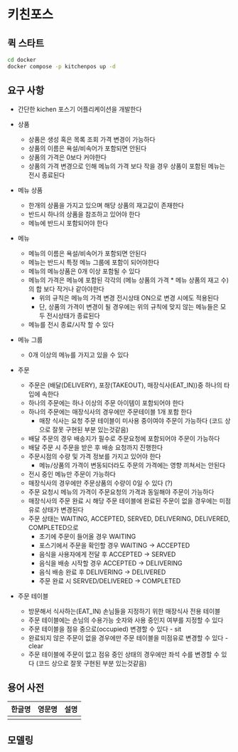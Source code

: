 # 키친포스

## 퀵 스타트

```sh
cd docker
docker compose -p kitchenpos up -d
```

## 요구 사항
- 간단한 kichen 포스기 어플리케이션을 개발한다
- 상품
  - 상품은 생성 혹은 목록 조회 가격 변경이 가능하다
  - 상품의 이름은 욕설/비속어가 포함되면 안된다
  - 상품의 가격은 0보다 커야한다
  - 상품의 가격 변경으로 인해 메뉴의 가격 보다 작을 경우 상품이 포함된 메뉴는 전시 종료된다

- 메뉴 상품
  - 한개의 상품을 가지고 있으며 해당 상품의 재고값이 존재한다
  - 반드시 하나의 상품을 참조하고 있어야 한다 
  - 메뉴에 반드시 포함되어야 한다

- 메뉴
  - 메뉴의 이름은 욕설/비속어가 포함되면 안된다
  - 메뉴는 반드시 특정 메뉴 그룹에 포함이 되어야한다
  - 메뉴의 메뉴상품은 0개 이상 포함될 수 있다
  - 메뉴의 가격은 메뉴에 포함된 각각의 (메뉴 상품의 가격 * 메뉴 상품의 재고 수)의 합 보다 작거나 같아야한다
    - 위의 규칙은 메뉴의 가격 변경 전시상태 ON으로 변경 시에도 적용된다
    - 단, 상품의 가격이 변경이 될 경우에는 위의 규칙에 맞지 않는 메뉴들은 모두 전시상태가 종료된다
  - 메뉴를 전시 종료/시작 할 수 있다

- 메뉴 그룹
  - 0개 이상의 메뉴를 가지고 있을 수 있다

- 주문
  - 주문은 (배달(DELIVERY), 포장(TAKEOUT), 매장식사(EAT_IN))중 하나의 타입에 속한다
  - 하나의 주문에는 하나 이상의 주문 아이템이 포함되어야 한다
  - 하나의 주문에는 매장식사의 경우에만 주문테이블 1개 포함 한다
    - 매장 식사는 요청 주문 테이블이 미사용 중이여야 주문이 가능하다 (코드 상으로 잘못 구현된 부분 있는것같음)
  - 배달 주문의 경우 배송지가 필수로 주문요청에 포함되어야 주문이 가능하다
  - 배달 주문 시 주문을 받은 후 배송 요청까지 진행한다
  - 주문시점의 수량 및 가격 정보를 가지고 있어야 한다 
    - 메뉴/상품의 가격이 변동되더라도 주문의 가격에는 영향 끼쳐서는 안된다
  - 전시 중인 메뉴만 주문이 가능하다
  - 매장식사의 경우에만 주문상품의 수량이 0일 수 있다 (?)
  - 주문 요청시 메뉴의 가격이 주문요청의 가격과 동일해야 주문이 가능하다
  - 매장식사의 주문 완료 시 해당 주문 테이블에 완료된 주문이 없을 경우에는 미점유로 상태가 변경된다
  - 주문 상태는 WAITING, ACCEPTED, SERVED, DELIVERING, DELIVERED, COMPLETED으로
    - 초기에 주문이 들어올 경우 WAITING
    - 포스기에서 주문을 확인할 경우 WAITING -> ACCEPTED
    - 음식을 사용자에게 전달 후 ACCEPTED -> SERVED
    - 음식을 배송 시작할 경우 ACCEPTED -> DELIVERING
    - 음식 배송 완료 후  DELIVERING -> DELIVERED
    - 주문 완료 시 SERVED/DELIVERED -> COMPLETED

- 주문 테이블
  - 방문해서 식사하는(EAT_IN) 손님들을 지정하기 위한 매장식사 전용 테이블
  - 주문 테이블에는 손님의 수용가능 숫자와 사용 중인지 여부를 지정할 수 있다
  - 주문 테이블을 점유 중으로(occupied) 변경할 수 있다 - sit
  - 완료되지 않은 주문이 없을 경우에만 주문 테이블을 미점유로 변경할 수 있다 - clear
  - 주문 테이블에 주문이 없고 점유 중인 상태의 경우에만 좌석 수를 변경할 수 있다 (코드 상으로 잘못 구현된 부분 있는것같음)


## 용어 사전

| 한글명 | 영문명 | 설명 |
| --- | --- | --- |
|  |  |  |

## 모델링
